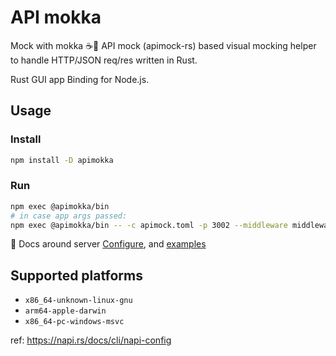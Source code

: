 # API mokka

Mock with mokka ☕️🌄 API mock (apimock-rs) based visual mocking helper to handle HTTP/JSON req/res written in Rust.

Rust GUI app Binding for Node.js.

## Usage

### Install

```sh
npm install -D apimokka
```

### Run

```sh
npm exec @apimokka/bin
# in case app args passed:
npm exec @apimokka/bin -- -c apimock.toml -p 3002 --middleware middleware.rhai
```

📖 Docs around server [Configure](https://github.com/nabbisen/apimock-rs/blob/main/docs/CONFIGURE.md), and [examples](https://github.com/nabbisen/apimock-rs/blob/main/examples/config/)

## Supported platforms

- `x86_64-unknown-linux-gnu`
- `arm64-apple-darwin`
- `x86_64-pc-windows-msvc`

ref: https://napi.rs/docs/cli/napi-config
